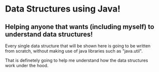 # Data Structures using Java!
## Helping anyone that wants (including myself) to understand data structures!

Every single data structure that will be shown here is going to be written from scratch, without making use of java libraries such as "java.util".

That is definetely going to help me understand how the data structures work under the hood.
